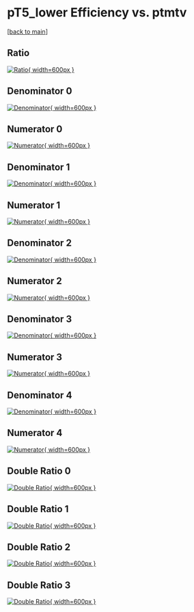 # pT5_lower Efficiency vs. ptmtv

[[back to main](./)]



## Ratio

[![Ratio](../mtv/var/pT5_lower_base_0_1_eff_ptmtv.png){ width=600px }](../mtv/var/pT5_lower_base_0_1_eff_ptmtv.pdf)

## Denominator 0

[![Denominator](../mtv/den/pT5_lower_base_0_1_eff_ptmtv_den0.png){ width=600px }](../mtv/den/pT5_lower_base_0_1_eff_ptmtv_den0.pdf)

## Numerator 0

[![Numerator](../mtv/num/pT5_lower_base_0_1_eff_ptmtv_num0.png){ width=600px }](../mtv/num/pT5_lower_base_0_1_eff_ptmtv_num0.pdf)

## Denominator 1

[![Denominator](../mtv/den/pT5_lower_base_0_1_eff_ptmtv_den1.png){ width=600px }](../mtv/den/pT5_lower_base_0_1_eff_ptmtv_den1.pdf)

## Numerator 1

[![Numerator](../mtv/num/pT5_lower_base_0_1_eff_ptmtv_num1.png){ width=600px }](../mtv/num/pT5_lower_base_0_1_eff_ptmtv_num1.pdf)

## Denominator 2

[![Denominator](../mtv/den/pT5_lower_base_0_1_eff_ptmtv_den2.png){ width=600px }](../mtv/den/pT5_lower_base_0_1_eff_ptmtv_den2.pdf)

## Numerator 2

[![Numerator](../mtv/num/pT5_lower_base_0_1_eff_ptmtv_num2.png){ width=600px }](../mtv/num/pT5_lower_base_0_1_eff_ptmtv_num2.pdf)

## Denominator 3

[![Denominator](../mtv/den/pT5_lower_base_0_1_eff_ptmtv_den3.png){ width=600px }](../mtv/den/pT5_lower_base_0_1_eff_ptmtv_den3.pdf)

## Numerator 3

[![Numerator](../mtv/num/pT5_lower_base_0_1_eff_ptmtv_num3.png){ width=600px }](../mtv/num/pT5_lower_base_0_1_eff_ptmtv_num3.pdf)

## Denominator 4

[![Denominator](../mtv/den/pT5_lower_base_0_1_eff_ptmtv_den4.png){ width=600px }](../mtv/den/pT5_lower_base_0_1_eff_ptmtv_den4.pdf)

## Numerator 4

[![Numerator](../mtv/num/pT5_lower_base_0_1_eff_ptmtv_num4.png){ width=600px }](../mtv/num/pT5_lower_base_0_1_eff_ptmtv_num4.pdf)

## Double Ratio 0

[![Double Ratio](../mtv/ratio/pT5_lower_base_0_1_eff_ptmtv_ratio0.png){ width=600px }](../mtv/ratio/pT5_lower_base_0_1_eff_ptmtv_ratio0.pdf)

## Double Ratio 1

[![Double Ratio](../mtv/ratio/pT5_lower_base_0_1_eff_ptmtv_ratio1.png){ width=600px }](../mtv/ratio/pT5_lower_base_0_1_eff_ptmtv_ratio1.pdf)

## Double Ratio 2

[![Double Ratio](../mtv/ratio/pT5_lower_base_0_1_eff_ptmtv_ratio2.png){ width=600px }](../mtv/ratio/pT5_lower_base_0_1_eff_ptmtv_ratio2.pdf)

## Double Ratio 3

[![Double Ratio](../mtv/ratio/pT5_lower_base_0_1_eff_ptmtv_ratio3.png){ width=600px }](../mtv/ratio/pT5_lower_base_0_1_eff_ptmtv_ratio3.pdf)

